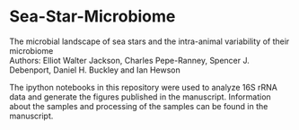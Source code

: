 # Sea-Star-Microbiome
The microbial landscape of sea stars and the intra-animal variability of their microbiome  
Authors: Elliot Walter Jackson, Charles Pepe-Ranney, Spencer J. Debenport, Daniel H. Buckley and Ian Hewson

The ipython notebooks in this repository were used to analyze 16S rRNA data and generate the figures published in the manuscript. Information about the samples and processing of the samples can be found in the manuscript. 
